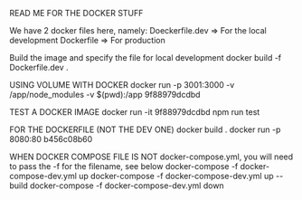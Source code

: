 READ ME FOR THE DOCKER STUFF

We have 2 docker files here, namely:
    Doeckerfile.dev => For the local development
    Dockerfile  => For production

Build the image and specify the file for local development
    docker build -f Dockerfile.dev .

USING VOLUME WITH DOCKER
    docker run -p 3001:3000 -v /app/node_modules -v $(pwd):/app 9f88979dcdbd

TEST A DOCKER IMAGE
    docker run -it 9f88979dcdbd npm run test


FOR THE DOCKERFILE (NOT THE DEV ONE)
    docker build .
    docker run -p 8080:80 b456c08b60

WHEN DOCKER COMPOSE FILE IS NOT docker-compose.yml,  you will need to pass the -f for the filename, see below
    docker-compose -f docker-compose-dev.yml up
    docker-compose -f docker-compose-dev.yml up --build
    docker-compose -f docker-compose-dev.yml down

